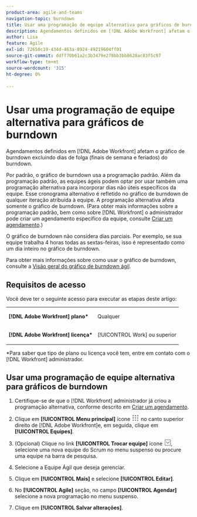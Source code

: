 ```yaml
---
product-area: agile-and-teams
navigation-topic: burndown
title: Usar uma programação de equipe alternativa para gráficos de burndown
description: Agendamentos definidos em [!DNL Adobe Workfront] afetam o gráfico de burndown excluindo dias de folga (finais de semana e feriados) do burndown.
author: Lisa
feature: Agile
exl-id: 72650c19-434d-463a-8924-49219604ff01
source-git-commit: ddff70b61a2c3b3479e278bb3bb8628ac83f5c97
workflow-type: tm+mt
source-wordcount: '315'
ht-degree: 0%

---
```


# Usar uma programação de equipe alternativa para gráficos de burndown

Agendamentos definidos em [!DNL Adobe Workfront] afetam o gráfico de burndown excluindo dias de folga (finais de semana e feriados) do burndown.

Por padrão, o gráfico de burndown usa a programação padrão. Além da programação padrão, as equipes ágeis podem optar por usar também uma programação alternativa para incorporar dias não úteis específicos da equipe. Esse cronograma alternativo é refletido no gráfico de burndown de qualquer iteração atribuída à equipe. A programação alternativa afeta somente o gráfico de burndown. (Para obter mais informações sobre a programação padrão, bem como sobre [!DNL Workfront] o administrador pode criar um agendamento específico da equipe, consulte [Criar um agendamento](../../../administration-and-setup/set-up-workfront/configure-timesheets-schedules/create-schedules.md).)

O gráfico de burndown não considera dias parciais. Por exemplo, se sua equipe trabalha 4 horas todas as sextas-feiras, isso é representado como um dia inteiro no gráfico de burndown.

Para obter mais informações sobre como usar o gráfico de burndown, consulte a [Visão geral do gráfico de burndown ágil](../../../agile/use-scrum-in-an-agile-team/burndown/burndown-chart-overview.md).

## Requisitos de acesso

Você deve ter o seguinte acesso para executar as etapas deste artigo:

<table style="table-layout:auto"> 
 <col> 
 </col> 
 <col> 
 </col> 
 <tbody> 
  <tr> 
   <td role="rowheader"><strong>[!DNL Adobe Workfront] plano*</strong></td> 
   <td> <p>Qualquer</p> </td> 
  </tr> 
  <tr> 
   <td role="rowheader"><strong>[!DNL Adobe Workfront] licença*</strong></td> 
   <td> <p>[!UICONTROL Work] ou superior</p> </td> 
  </tr> 
 </tbody> 
</table>

&#42;Para saber que tipo de plano ou licença você tem, entre em contato com o [!DNL Workfront] administrador.

## Usar uma programação de equipe alternativa para gráficos de burndown

1. Certifique-se de que o [!DNL Workfront] administrador já criou a programação alternativa, conforme descrito em [Criar um agendamento](../../../administration-and-setup/set-up-workfront/configure-timesheets-schedules/create-schedules.md).
1. Clique em **[!UICONTROL Menu principal]** ícone ![](assets/main-menu-icon.png) no canto superior direito de [!DNL Adobe Workfront]e, em seguida, clique em **[!UICONTROL Equipes]**.

1. (Opcional) Clique no link **[!UICONTROL Trocar equipe]** ícone ![Ícone Trocar equipe](assets/switch-team-icon.png), selecione uma nova equipe do Scrum no menu suspenso ou procure uma equipe na barra de pesquisa.

1. Selecione a Equipe Ágil que deseja gerenciar.
1. Clique em **[!UICONTROL Mais]** e selecione **[!UICONTROL Editar]**.

1. No **[!UICONTROL Agile]** seção, no campo **[!UICONTROL Agendar]** selecione a nova programação no menu suspenso.

1. Clique em **[!UICONTROL Salvar alterações]**.
